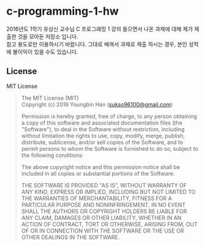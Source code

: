 # c-programming-1-hw

2016년도 1학기 유상신 교수님 C 프로그래밍 1 강의 들으면서 나온 과제에 대해 제가 제출한 것을 모아둔 저장소 입니다.  
참고 용도로만 이용하시기 바랍니다. 그대로 배껴서 과제로 제출 하시는 경우, 본인 성적에 불이익이 있을 수도 있습니다.

## License
MIT License
>
>The MIT License (MIT)  
>Copyright (c) 2016 Youngbin Han (sukso96100@gmail.com)
>
>Permission is hereby granted, free of charge, to any person obtaining a copy of this software and associated documentation files (the "Software"), to deal in the Software without restriction, including without limitation the rights to use, copy, modify, merge, publish, distribute, sublicense, and/or sell copies of the Software, and to permit persons to whom the Software is furnished to do so, subject to the following conditions:
>
>The above copyright notice and this permission notice shall be included in all copies or substantial portions of the Software.
>
>THE SOFTWARE IS PROVIDED "AS IS", WITHOUT WARRANTY OF ANY KIND, EXPRESS OR IMPLIED, INCLUDING BUT NOT LIMITED TO THE WARRANTIES OF MERCHANTABILITY, FITNESS FOR A PARTICULAR PURPOSE AND NONINFRINGEMENT. IN NO EVENT SHALL THE AUTHORS OR COPYRIGHT HOLDERS BE LIABLE FOR ANY CLAIM, DAMAGES OR OTHER LIABILITY, WHETHER IN AN ACTION OF CONTRACT, TORT OR OTHERWISE, ARISING FROM, OUT OF OR IN CONNECTION WITH THE SOFTWARE OR THE USE OR OTHER DEALINGS IN THE SOFTWARE.
>
